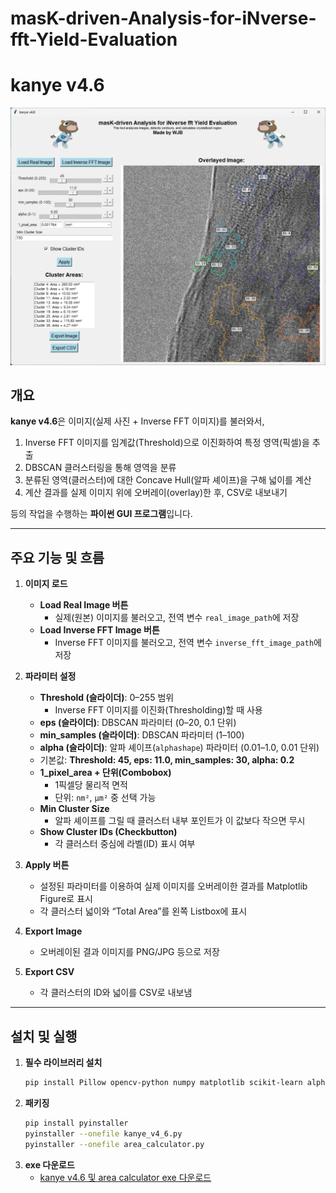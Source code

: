 # masK-driven-Analysis-for-iNverse-fft-Yield-Evaluation

# kanye v4.6
![alt text](assets/kanye_sample.png)
## 개요
**kanye v4.6**은 이미지(실제 사진 + Inverse FFT 이미지)를 불러와서,  
1. Inverse FFT 이미지를 임계값(Threshold)으로 이진화하여 특정 영역(픽셀)을 추출  
2. DBSCAN 클러스터링을 통해 영역을 분류  
3. 분류된 영역(클러스터)에 대한 Concave Hull(알파 셰이프)을 구해 넓이를 계산  
4. 계산 결과를 실제 이미지 위에 오버레이(overlay)한 후, CSV로 내보내기

등의 작업을 수행하는 **파이썬 GUI 프로그램**입니다.

---

## 주요 기능 및 흐름

1. **이미지 로드**  
   - **Load Real Image 버튼**  
     - 실제(원본) 이미지를 불러오고, 전역 변수 `real_image_path`에 저장  
   - **Load Inverse FFT Image 버튼**  
     - Inverse FFT 이미지를 불러오고, 전역 변수 `inverse_fft_image_path`에 저장  

2. **파라미터 설정**  
   - **Threshold (슬라이더)**: 0–255 범위  
     - Inverse FFT 이미지를 이진화(Thresholding)할 때 사용  
   - **eps (슬라이더)**: DBSCAN 파라미터 (0–20, 0.1 단위)  
   - **min_samples (슬라이더)**: DBSCAN 파라미터 (1–100)  
   - **alpha (슬라이더)**: 알파 셰이프(`alphashape`) 파라미터 (0.01–1.0, 0.01 단위)
   - 기본값: **Threshold: 45, eps: 11.0, min_samples: 30, alpha: 0.2**
   - **1_pixel_area + 단위(Combobox)**  
     - 1픽셀당 물리적 면적  
     - 단위: `nm²`, `µm²` 중 선택 가능   
   - **Min Cluster Size**  
     - 알파 셰이프를 그릴 때 클러스터 내부 포인트가 이 값보다 작으면 무시  
   - **Show Cluster IDs (Checkbutton)**  
     - 각 클러스터 중심에 라벨(ID) 표시 여부

3. **Apply 버튼**  
   - 설정된 파라미터를 이용하여 실제 이미지를 오버레이한 결과를 Matplotlib Figure로 표시  
   - 각 클러스터 넓이와 “Total Area”를 왼쪽 Listbox에 표시

4. **Export Image**  
   - 오버레이된 결과 이미지를 PNG/JPG 등으로 저장

5. **Export CSV**  
   - 각 클러스터의 ID와 넓이를 CSV로 내보냄

---

## 설치 및 실행

1. **필수 라이브러리 설치**  
   ```bash
   pip install Pillow opencv-python numpy matplotlib scikit-learn alphashape shapely

2. **패키징**
    ```bash
    pip install pyinstaller
    pyinstaller --onefile kanye_v4_6.py
    pyinstaller --onefile area_calculator.py

3. **exe 다운로드**
   - [kanye v4.6 및 area calculator exe 다운로드](https://drive.google.com/drive/folders/17UrETzXa2XQx_Zxlp6kS1Rvkj8ptRYmB?usp=share_link)

